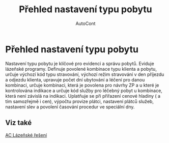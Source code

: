 ﻿---
    title: "Přehled nastavení typu pobytu"
    author: AutoCont
    ms.date: 04/30/2018
    ms.topic: article
    ms.prod: dynamics-nav-2017
    ms.contentlocale: cs-cz
    ms.lasthandoff: 04/30/2018
---

# Přehled nastavení typu pobytu

Nastavení typu pobytu je klíčové pro evidenci a správu pobytů. Eviduje lázeňské programy. Definuje povolené kombinace typu klienta a pobytu, určuje výchozí kód typu stravování, výchozí režim stravování v den příjezdu a odjezdu klienta, upravuje počet dní ubytování a léčení pro danou kombinaci, určuje kombinaci, která je povolena pro návrhy ZP a u které je kontrolována indikace a určuje kód služby pro léčebný pobyt u kombinace, která není závislá na indikaci.
Uplatňuje se při přiřazení cenové hladiny ( a tím samozřejmě i cen), výpočtu provize plátci, nastavení plátců služeb, nastavení slev a povolení časování procedur ve speciální dny. 



## <a name="see-also"></a>Viz také
[AC Lázeňské řešení](ac-spa-solution.md)